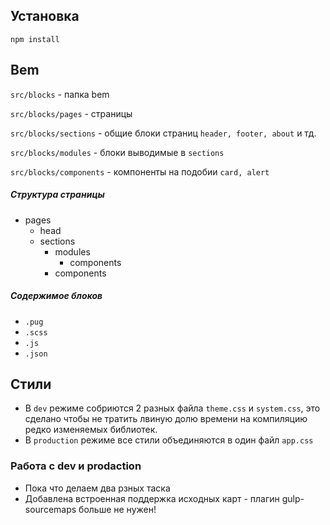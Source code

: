## Установка

`npm install`

## Bem
`src/blocks` - папка bem

`src/blocks/pages` - страницы

`src/blocks/sections` - общие блоки страниц `header, footer, about` и тд.

`src/blocks/modules` - блоки выводимые в `sections`

`src/blocks/components` - компоненты на подобии `card, alert`

##### Структура страницы

- pages
  - head
  - sections
    - modules
      - components
    - components
    
##### Содержимое блоков
  - `.pug`
  - `.scss`
  - `.js`
  - `.json`
  

## Стили
- В `dev` режиме собриются 2 разных файла `theme.css` и `system.css`, это сделано чтобы не тратить 
лвиную долю времени на компиляцию редко изменяемых библиотек.
- В `production` режиме все стили объединяются в один файл `app.css`

### Работа с dev и prodaction
- Пока что делаем два рзных таска
- Добавлена ​​встроенная поддержка исходных карт - плагин gulp-sourcemaps больше не нужен!